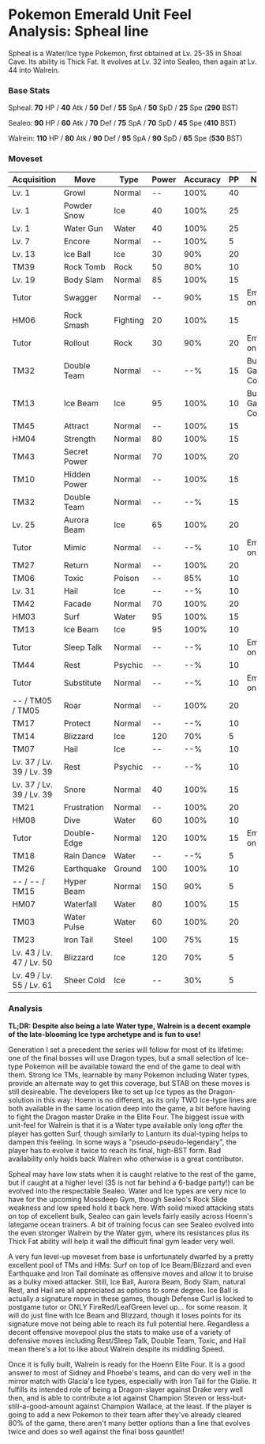 # Pokemon Emerald Unit Feel Analysis: Spheal line

Spheal is a Water/Ice type Pokemon, first obtained at Lv. 25-35 in Shoal Cave. Its ability is Thick Fat. It evolves at Lv. 32 into Sealeo, then again at Lv. 44 into Walrein.

### Base Stats

Spheal: **70** HP / **40** Atk / **50** Def / **55** SpA / **50** SpD / **25** Spe (**290** BST)

Sealeo: **90** HP / **60** Atk / **70** Def / **75** SpA / **70** SpD / **45** Spe (**410** BST)

Walrein: **110** HP / **80** Atk / **90** Def / **95** SpA / **90** SpD / **65** Spe (**530** BST)

### Moveset

| Acquisition              | Move         | Type     | Power | Accuracy | PP | Notes              |
|--------------------------|--------------|----------|-------|----------|----|--------------------|
| Lv. 1                    | Growl        | Normal   | --    | 100%     | 40 |                    |
| Lv. 1                    | Powder Snow  | Ice      | 40    | 100%     | 25 |                    |
| Lv. 1                    | Water Gun    | Water    | 40    | 100%     | 25 |                    |
| Lv. 7                    | Encore       | Normal   | --    | 100%     | 5  |                    |
| Lv. 13                   | Ice Ball     | Ice      | 30    | 90%      | 20 |                    |
| TM39                     | Rock Tomb    | Rock     | 50    | 80%      | 10 |                    |
| Lv. 19                   | Body Slam    | Normal   | 85    | 100%     | 15 |                    |
| Tutor                    | Swagger      | Normal   | --    | 90%      | 15 | Emerald only       |
| HM06                     | Rock Smash   | Fighting | 20    | 100%     | 15 |                    |
| Tutor                    | Rollout      | Rock     | 30    | 90%      | 20 | Emerald only       |
| TM32                     | Double Team  | Normal   | --    | --%      | 15 | Buy at Game Corner |
| TM13                     | Ice Beam     | Ice      | 95    | 100%     | 10 | Buy at Game Corner |
| TM45                     | Attract      | Normal   | --    | 100%     | 15 |                    |
| HM04                     | Strength     | Normal   | 80    | 100%     | 15 |                    |
| TM43                     | Secret Power | Normal   | 70    | 100%     | 20 |                    |
| TM10                     | Hidden Power | Normal   | --    | 100%     | 15 |                    |
| TM32                     | Double Team  | Normal   | --    | --%      | 15 |                    |
| Lv. 25                   | Aurora Beam  | Ice      | 65    | 100%     | 20 |                    |
| Tutor                    | Mimic        | Normal   | --    | --%      | 10 | Emerald only       |
| TM27                     | Return       | Normal   | --    | 100%     | 20 |                    |
| TM06                     | Toxic        | Poison   | --    | 85%      | 10 |                    |
| Lv. 31                   | Hail         | Ice      | --    | --%      | 10 |                    |
| TM42                     | Facade       | Normal   | 70    | 100%     | 20 |                    |
| HM03                     | Surf         | Water    | 95    | 100%     | 15 |                    |
| TM13                     | Ice Beam     | Ice      | 95    | 100%     | 10 |                    |
| Tutor                    | Sleep Talk   | Normal   | --    | --%      | 10 | Emerald only       |
| TM44                     | Rest         | Psychic  | --    | --%      | 10 |                    |
| Tutor                    | Substitute   | Normal   | --    | --%      | 10 | Emerald only       |
| -- / TM05 / TM05         | Roar         | Normal   | --    | 100%     | 20 |                    |
| TM17                     | Protect      | Normal   | --    | --%      | 10 |                    |
| TM14                     | Blizzard     | Ice      | 120   | 70%      | 5  |                    |
| TM07                     | Hail         | Ice      | --    | --%      | 10 |                    |
| Lv. 37 / Lv. 39 / Lv. 39 | Rest         | Psychic  | --    | --%      | 10 |                    |
| Lv. 37 / Lv. 39 / Lv. 39 | Snore        | Normal   | 40    | 100%     | 15 |                    |
| TM21                     | Frustration  | Normal   | --    | 100%     | 20 |                    |
| HM08                     | Dive         | Water    | 60    | 100%     | 10 |                    |
| Tutor                    | Double-Edge  | Normal   | 120   | 100%     | 15 | Emerald only       |
| TM18                     | Rain Dance   | Water    | --    | --%      | 5  |                    |
| TM26                     | Earthquake   | Ground   | 100   | 100%     | 10 |                    |
| -- / -- / TM15           | Hyper Beam   | Normal   | 150   | 90%      | 5  |                    |
| HM07                     | Waterfall    | Water    | 80    | 100%     | 15 |                    |
| TM03                     | Water Pulse  | Water    | 60    | 100%     | 20 |                    |
| TM23                     | Iron Tail    | Steel    | 100   | 75%      | 15 |                    |
| Lv. 43 / Lv. 47 / Lv. 50 | Blizzard     | Ice      | 120   | 70%      | 5  |                    |
| Lv. 49 / Lv. 55 / Lv. 61 | Sheer Cold   | Ice      | --    | 30%      | 5  |                    |

### Analysis

**TL;DR: Despite also being a late Water type, Walrein is a decent example of the late-blooming Ice type archetype and is fun to use!**

Generation I set a precedent the series will follow for most of its lifetime: one of the final bosses will use Dragon types, but a small selection of Ice-type Pokemon will be available toward the end of the game to deal with them. Strong Ice TMs, learnable by many Pokemon including Water types, provide an alternate way to get this coverage, but STAB on these moves is still desireable. The developers like to set up Ice types as the Dragon-solution in this way: Hoenn is no different, as its only TWO Ice-type lines are both available in the same location deep into the game, a bit before having to fight the Dragon master Drake in the Elite Four. The biggest issue with unit-feel for Walrein is that it is a Water type available only long _after_ the player has gotten Surf, though similarly to Lanturn its dual-typing helps to dampen this feeling. In some ways a "pseudo-pseudo-legendary", the player has to evolve it twice to reach its final, high-BST form. Bad availability only holds back Walrein who otherwise is a great contributor.

Spheal may have low stats when it is caught relative to the rest of the game, but if caught at a higher level (35 is not far behind a 6-badge party!) can be evolved into the respectable Sealeo. Water and Ice types are very nice to have for the upcoming Mossdeep Gym, though Sealeo's Rock Slide weakness and low speed hold it back here. With solid mixed attacking stats on top of excellent bulk, Sealeo can gain levels fairly easily across Hoenn's lategame ocean trainers. A bit of training focus can see Sealeo evolved into the even stronger Walrein by the Water gym, where its resistances plus its Thick Fat ability will help it wall the difficult final gym leader very well.

A very fun level-up moveset from base is unfortunately dwarfed by a pretty excellent pool of TMs and HMs: Surf on top of Ice Beam/Blizzard and even Earthquake and Iron Tail dominate as offensive moves and allow it to bruise as a bulky mixed attacker. Still, Ice Ball, Aurora Beam, Body Slam, natural Rest, and Hail are all appreciated as options to some degree. Ice Ball is actually a signature move in these games, though Defense Curl is locked to postgame tutor or ONLY FireRed/LeafGreen level up... for some reason. It will do just fine with Ice Beam and Blizzard, though it loses points for its signature move not being able to reach its full potential here. Regardless a decent offensive movepool plus the stats to make use of a variety of defensive moves including Rest/Sleep Talk, Double Team, Toxic, and Hail mean there's a lot to like about Walrein despite its middling Speed.

Once it is fully built, Walrein is ready for the Hoenn Elite Four. It is a good answer to most of Sidney and Phoebe's teams, and can do very well in the mirror match with Glacia's Ice types, especially with Iron Tail for the Glalie. It fulfills its intended role of being a Dragon-slayer against Drake very well then, and is able to contribute a lot against Champion Steven or less-but-still-a-good-amount against Champion Wallace, at the least. If the player is going to add a new Pokemon to their team after they've already cleared 80% of the game, there aren't many better options than a line that evolves twice and does so well against the final boss gauntlet!